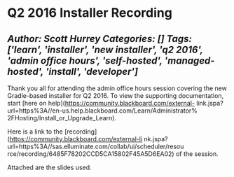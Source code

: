 # Q2 2016 Installer Recording
*Author: Scott Hurrey*
*Categories: []*
*Tags: ['learn', 'installer', 'new installer', 'q2 2016', 'admin office hours', 'self-hosted', 'managed-hosted', 'install', 'developer']*
---
Thank you all for attending the admin office hours session covering the new
Gradle-based installer for Q2 2016. To view the supporting documentation,
start [here on help](https://community.blackboard.com/external-
link.jspa?url=https%3A//en-us.help.blackboard.com/Learn/Administrator%
2FHosting/Install_or_Upgrade_Learn).

Here is a link to the [recording](https://community.blackboard.com/external-li
nk.jspa?url=https%3A//sas.elluminate.com/collab/ui/scheduler/resou
rce/recording/6485F78202CCD5CA15802F45A5D6EA02) of the session.

Attached are the slides used.

